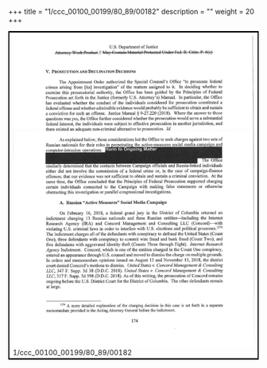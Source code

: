 +++
title = "1/ccc_00100_00199/80_89/00182"
description = ""
weight = 20
+++

<table style="border:2px solid black;max-width:800px;max-height:800px;" 
><tr><td>
<img class="center-fit-jpg"
src="/jpg_/jpg_mueller_report_searchable_182.jpg">
1/ccc_00100_00199/80_89/00182
</img></td></tr></table>
